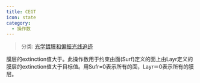 ```yaml
---
title: CEGT
icon: state
category:
  - 操作数
---
```


> 分类: [光学镀膜和偏振光线追迹](/hb/operands/135/895/  "Zemax 操作数 光学镀膜和偏振光线追迹")

膜层的extinction值大于。此操作数用于约束由面(Surf)定义的面上由Layr定义的膜层的extinction值大于目标值。用Sufr=0表示所有的面，Layr＝0表示所有的膜层。